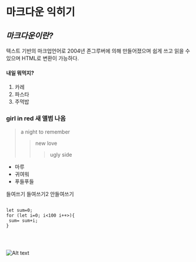 # 마크다운 익히기

*마크다운이란?*
------------
텍스트 기반의 마크업언어로 2004년 존그루버에 의해 만들어졌으며 쉽게 쓰고 읽을 수 있으며 HTML로 변환이 가능하다.
#### 내일 뭐먹지?
1. 카레
2. 파스타
3. 주먹밥

### girl in red 새 앨범 나옴
>a night to remember
>   >new love
>   >   >ugly side

* 마루
 * 귀여워
  * 푸들푸들

  들여쓰기 
      들여쓰기2
안들여쓰기

<pre>
<code>
let sum=0;
for (let i=0; i<100 i++>){
 sum= sum+i;
}


</code>
</pre>

![Alt text](/basic-html-css/images/cloud.png "사진 테스트")

